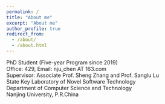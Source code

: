 ```yaml
---
permalink: /
title: "About me"
excerpt: "About me"
author_profile: true
redirect_from: 
  - /about/
  - /about.html
---
```

PhD Student (Five-year Program since 2019)  
Office: 429, Email: nju\_chen AT 163.com  
Supervisor: Associate Prof. Sheng Zhang and Prof. Sanglu Lu  
State Key Laboratory of Novel Software Technology  
Department of Computer Science and Technology  
Nanjing University, P.R.China